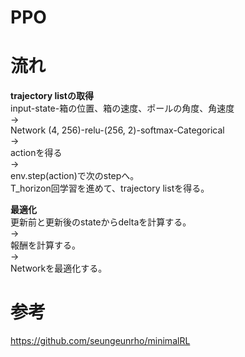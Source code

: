 # PPO

# 流れ
**trajectory listの取得**  
input-state-箱の位置、箱の速度、ポールの角度、角速度  
→  
Network (4, 256)-relu-(256, 2)-softmax-Categorical  
→  
actionを得る  
→  
env.step(action)で次のstepへ。  
T_horizon回学習を進めて、trajectory listを得る。  

**最適化**  
更新前と更新後のstateからdeltaを計算する。  
→  
報酬を計算する。  
→  
Networkを最適化する。

# 参考
https://github.com/seungeunrho/minimalRL
